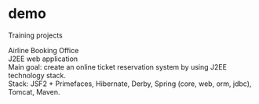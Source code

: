 demo
====

Training projects

Airline Booking Office <br>
J2EE web application <br>
Main goal: create an online ticket reservation system by using J2EE technology stack. <br>
Stack: JSF2 + Primefaces, Hibernate, Derby, Spring (core, web, orm, jdbc), Tomcat, Maven.
